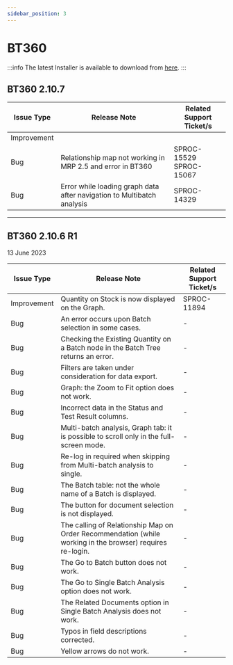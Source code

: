 ```yaml
---
sidebar_position: 3
---
```


# BT360

:::info
The latest Installer is available to download from [here](/docs/appengine/download/bt360/).
:::

## BT360 2.10.7

| Issue Type | Release Note | Related Support Ticket/s |
| --- | --- | --- |
| Improvement | | |
| Bug | Relationship map not working in MRP 2.5 and error in BT360 | SPROC-15529 <br/>SPROC-15067 |
| Bug | Error while loading graph data after navigation to Multibatch analysis | SPROC-14329 |

---

## BT360 2.10.6 R1

13 June 2023

| Issue Type | Release Note | Related Support Ticket/s |
| --- | --- | --- |
| Improvement | Quantity on Stock is now displayed on the Graph. | SPROC-11894 |
| Bug | An error occurs upon Batch selection in some cases. | - |
| Bug | Checking the Existing Quantity on a Batch node in the Batch Tree returns an error. | - |
| Bug | Filters are taken under consideration for data export. | - |
| Bug | Graph: the Zoom to Fit option does not work. | - |
| Bug | Incorrect data in the Status and Test Result columns. | - |
| Bug | Multi-batch analysis, Graph tab: it is possible to scroll only in the full-screen mode. | - |
| Bug | Re-log in required when skipping from Multi-batch analysis to single. | - |
| Bug | The Batch table: not the whole name of a Batch is displayed. | - |
| Bug | The button for document selection is not displayed. | - |
| Bug | The calling of Relationship Map on Order Recommendation (while working in the browser) requires re-login. | - |
| Bug | The Go to Batch button does not work. | - |
| Bug | The Go to Single Batch Analysis option does not work. | - |
| Bug | The Related Documents option in Single Batch Analysis does not work. | - |
| Bug | Typos in field descriptions corrected. | - |
| Bug | Yellow arrows do not work. | - |

